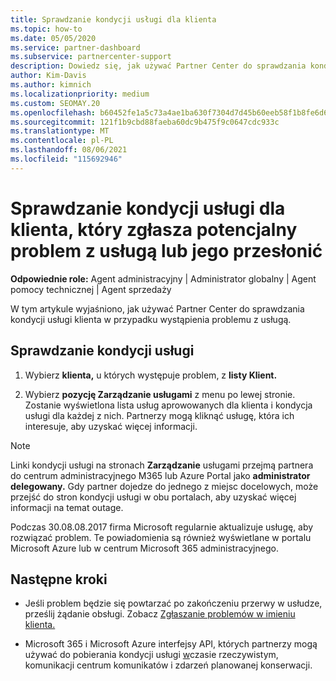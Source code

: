 ```yaml
---
title: Sprawdzanie kondycji usługi dla klienta
ms.topic: how-to
ms.date: 05/05/2020
ms.service: partner-dashboard
ms.subservice: partnercenter-support
description: Dowiedz się, jak używać Partner Center do sprawdzania kondycji usługi dla klienta, gdy wystąpi problem z usługą.
author: Kim-Davis
ms.author: kimnich
ms.localizationpriority: medium
ms.custom: SEOMAY.20
ms.openlocfilehash: b60452fe1a5c73a4ae1ba630f7304d7d45b60eeb58f1b8fe6d67e299fcf27cc9
ms.sourcegitcommit: 121f1b9cbd88faeba60dc9b475f9c0647cdc933c
ms.translationtype: MT
ms.contentlocale: pl-PL
ms.lasthandoff: 08/06/2021
ms.locfileid: "115692946"
---
```

# <a name="check-service-health-for-a-customer-reporting-a-potential-service-problem-or-outage"></a>Sprawdzanie kondycji usługi dla klienta, który zgłasza potencjalny problem z usługą lub jego przesłonić

**Odpowiednie role:** Agent administracyjny | Administrator globalny | Agent pomocy technicznej | Agent sprzedaży

W tym artykule wyjaśniono, jak używać Partner Center do sprawdzania kondycji usługi klienta w przypadku wystąpienia problemu z usługą. 

## <a name="check-service-health"></a>Sprawdzanie kondycji usługi

1. Wybierz **klienta,** u których występuje problem, z **listy Klient.**

2. Wybierz **pozycję Zarządzanie usługami** z menu po lewej stronie. Zostanie wyświetlona lista usług aprowowanych dla klienta i kondycja usługi dla każdej z nich. Partnerzy mogą kliknąć usługę, która ich interesuje, aby uzyskać więcej informacji. 

>[!NOTE] 
> Linki kondycji usługi na stronach **Zarządzanie** usługami przejmą partnera do centrum administracyjnego M365 lub Azure Portal jako **administrator delegowany.** Gdy partner dojedze do jednego z miejsc docelowych, może przejść do stron kondycji usługi w obu portalach, aby uzyskać więcej informacji na temat outage.
 
Podczas 30.08.08.2017 firma Microsoft regularnie aktualizuje usługę, aby rozwiązać problem. Te powiadomienia są również wyświetlane w portalu Microsoft Azure lub w centrum Microsoft 365 administracyjnego.

## <a name="next-steps"></a>Następne kroki 

- Jeśli problem będzie się powtarzać po zakończeniu przerwy w usłudze, prześlij żądanie obsługi. Zobacz [Zgłaszanie problemów w imieniu klienta.](report-problems-on-behalf-of-a-customer.md)

- Microsoft 365 i Microsoft Azure interfejsy API, których partnerzy mogą używać do pobierania kondycji usługi [w](get-automated-service-notifications-with-our-apis.md)czasie rzeczywistym, komunikacji centrum komunikatów i zdarzeń planowanej konserwacji.

 

